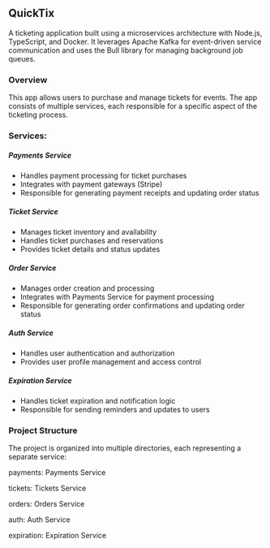 ## QuickTix

A ticketing application built using a microservices architecture with Node.js, TypeScript, and Docker. It leverages Apache Kafka for event-driven service communication and uses the Bull library for managing background job queues.

### **Overview**

This app allows users to purchase and manage tickets for events. The app consists of multiple services, each responsible for a specific aspect of the ticketing process.

### **Services:**

##### **Payments Service**
- Handles payment processing for ticket purchases
- Integrates with payment gateways (Stripe)
 - Responsible for generating payment receipts and updating order status

##### **Ticket Service**
- Manages ticket inventory and availability
- Handles ticket purchases and reservations
- Provides ticket details and status updates

##### **Order Service**
- Manages order creation and processing
- Integrates with Payments Service for payment processing
- Responsible for generating order confirmations and updating order status

##### **Auth Service**
- Handles user authentication and authorization
- Provides user profile management and access control

##### **Expiration Service**
- Handles ticket expiration and notification logic
- Responsible for sending reminders and updates to users

### **Project Structure**
The project is organized into multiple directories, each representing a separate service:

payments: Payments Service

tickets: Tickets Service

orders: Orders Service

auth: Auth Service

expiration: Expiration Service
